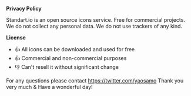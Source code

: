 **Privacy Policy**

Standart.io is an open source icons service. Free for commercial projects. 
We do not collect any personal data. We do not use trackers of any kind.

**License**

 - 👍 All icons can be downloaded and used for free 
 - 👍 Commercial and non-commercial purposes
 - 👎 Can't resell it without significant change

For any questions please contact https://twitter.com/yaosamo
Thank you very much & Have a wonderful day!
